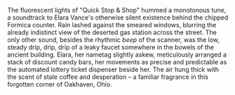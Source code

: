 The fluorescent lights of "Quick Stop & Shop" hummed a monotonous tune, a soundtrack to Elara Vance's otherwise silent existence behind the chipped Formica counter.  Rain lashed against the smeared windows, blurring the already indistinct view of the deserted gas station across the street.  The only other sound, besides the rhythmic *beep* of the scanner, was the low, steady drip, drip, drip of a leaky faucet somewhere in the bowels of the ancient building.  Elara, her nametag slightly askew, meticulously arranged a stack of discount candy bars, her movements as precise and predictable as the automated lottery ticket dispenser beside her.  The air hung thick with the scent of stale coffee and desperation – a familiar fragrance in this forgotten corner of Oakhaven, Ohio.
